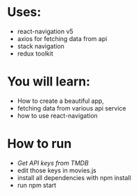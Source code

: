 # Uses: #
  * react-navigation v5
  * axios for fetching data from api
  * stack navigation
  * redux toolkit

# You will learn: #
  * How to create a beautiful app,
  * fetching data from various api service
  * how to use react-navigation

# How to run #
  * *Get API keys from TMDB*
  * edit those keys in movies.js
  * install all dependencies with npm install
  * run npm start
